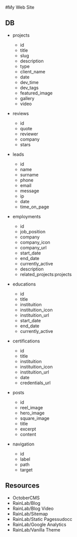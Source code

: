 #My Web Site


## DB

- projects
    - id
    - title
    - slug
    - description
    - type
    - client_name
    - date
    - dev_time
    - dev_tags
    - featured_image
    - gallery
    - video

- reviews
    - id
    - quote
    - reviewer
    - company
    - stars

- leads
    - id
    - name
    - surname
    - phone
    - email
    - message
    - ip
    - date
    - time_on_page

- employments
    - id
    - job_position
    - company
    - company_icon
    - company_url
    - start_date
    - end_date
    - currently_active
    - description
    - related_projects:projects

- educations
    - id
    - title
    - instituition
    - instituition_icon
    - instituition_url
    - start_date
    - end_date
    - currently_active

- certifications
    - id
    - title
    - instituition
    - instituition_icon
    - instituition_url
    - date
    - credentials_url

- posts
    - id
    - reel_image
    - hero_image
    - square_image
    - title
    - excerpt
    - content

- navigation
    - id
    - label
    - path
    - target

## Resources

- OctoberCMS
- RainLab/Blog
- RainLab/Blog Video
- RainLab/Sitemap
- RainLab/Static Pagessudocc
- RainLab/Google Analytics
- RainLab/Vanilla Theme
